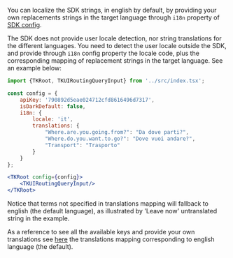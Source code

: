 You can localize the SDK strings, in english by default, by providing your own replacements strings in the target 
language through ```i18n``` property of [SDK config](/#/Customization?id=tkuiconfig).

The SDK does not provide user locale detection, nor string translations for the different languages. 
You need to detect the user locale outside the SDK, and provide through ```i18n``` config property the
locale code, plus the corresponding mapping of replacement strings in the target language. See an example below:

```jsx
import {TKRoot, TKUIRoutingQueryInput} from '../src/index.tsx';

const config = {
    apiKey: '790892d5eae024712cfd8616496d7317',
    isDarkDefault: false,
    i18n: {
        locale: 'it',
        translations: {
            "Where.are.you.going.from?": "Da dove parti?",
            "Where.do.you.want.to.go?": "Dove vuoi andare?",
            "Transport": "Trasporto"
        }
    }
};

<TKRoot config={config}>
    <TKUIRoutingQueryInput/>
</TKRoot>
```

Notice that terms not specified in translations mapping will fallback to english (the default language), as illustrated
by 'Leave now' untranslated string in the example.

As a reference to see all the available keys and provide your own translations see [here]() the translations mapping 
corresponding to english language (the default).

[//]: # "[ ] Also maybe provide translations resurces for different languages on a separate repo"